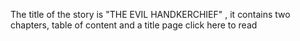 The title of the story is "THE EVIL HANDKERCHIEF" , it contains two chapters, table of content and a title page
click here to read
